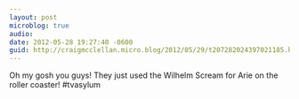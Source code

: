 ```yaml
---
layout: post
microblog: true
audio: 
date: 2012-05-28 19:27:40 -0600
guid: http://craigmcclellan.micro.blog/2012/05/29/t207282024397021185.html
---
```

Oh my gosh you guys! They just used the Wilhelm Scream for Arie on the roller coaster! #tvasylum
